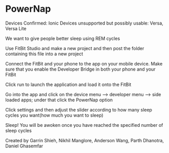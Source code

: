 # PowerNap
Devices Confirmed: Ionic
Devices unsupported but possibly usable: Versa, Versa Lite

We want to give people better sleep using REM cycles

Use FitBit Studio and make a new project and then post the folder containing this file into a new project

Connect the FitBit and your phone to the app on your mobile device. Make sure that you enable the Developer Bridge in both your phone and your FitBit

Click run to launch the application and load it onto the FitBit

Go into the app and click on the device menu --> developer menu --> side loaded apps; under that click the PowerNap option

Click settings and then adjust the slider according to how many sleep cycles you want(how much you want to sleep)

Sleep! You will be awoken once you have reached the specified number of sleep cycles

Created by Garrin Shieh, Nikhil Manglore, Anderson Wang, Parth Dhanotra, Daniel Ghasemfar 

